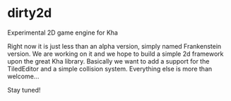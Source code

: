 # dirty2d
Experimental 2D game engine for Kha

Right now it is just less than an alpha version, simply named Frankenstein version. We are working on it and we hope to build a simple 2d framework upon the great Kha library. Basically we want to add a support for the TiledEditor and a simple collision system. Everything else is more than welcome...

Stay tuned!
